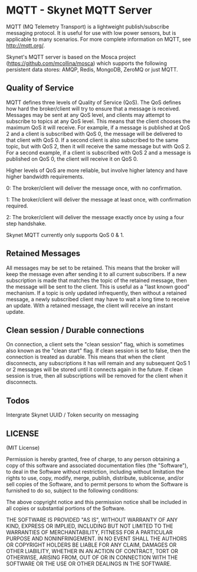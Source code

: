 MQTT - Skynet MQTT Server
=========================

MQTT (MQ Telemetry Transport) is a lightweight publish/subscribe messaging protocol. It is useful for use with low power sensors, but is applicable to many scenarios.  For more complete information on MQTT, see http://mqtt.org/.

Skynet's MQTT server is based on the Mosca project (https://github.com/mcollina/mosca) which supports the following persistent data stores: AMQP, Redis, MongoDB, ZeroMQ or just MQTT.

Quality of Service
------------------

MQTT defines three levels of Quality of Service (QoS). The QoS defines how hard the broker/client will try to ensure that a message is received. Messages may be sent at any QoS level, and clients may attempt to subscribe to topics at any QoS level. This means that the client chooses the maximum QoS it will receive. For example, if a message is published at QoS 2 and a client is subscribed with QoS 0, the message will be delivered to that client with QoS 0. If a second client is also subscribed to the same topic, but with QoS 2, then it will receive the same message but with QoS 2. For a second example, if a client is subscribed with QoS 2 and a message is published on QoS 0, the client will receive it on QoS 0.

Higher levels of QoS are more reliable, but involve higher latency and have higher bandwidth requirements.

0: The broker/client will deliver the message once, with no confirmation.

1: The broker/client will deliver the message at least once, with confirmation required.

2: The broker/client will deliver the message exactly once by using a four step handshake.

Skynet MQTT currently only supports QoS 0 & 1.

Retained Messages
-----------------

All messages may be set to be retained. This means that the broker will keep the message even after sending it to all current subscribers. If a new subscription is made that matches the topic of the retained message, then the message will be sent to the client. This is useful as a "last known good" mechanism. If a topic is only updated infrequently, then without a retained message, a newly subscribed client may have to wait a long time to receive an update. With a retained message, the client will receive an instant update.

Clean session / Durable connections
-----------------------------------

On connection, a client sets the "clean session" flag, which is sometimes also known as the "clean start" flag. If clean session is set to false, then the connection is treated as durable. This means that when the client disconnects, any subscriptions it has will remain and any subsequent QoS 1 or 2 messages will be stored until it connects again in the future. If clean session is true, then all subscriptions will be removed for the client when it disconnects.

Todos
-----

Intergrate Skynet UUID / Token security on messaging


LICENSE
-------

(MIT License)

Permission is hereby granted, free of charge, to any person obtaining
a copy of this software and associated documentation files (the
"Software"), to deal in the Software without restriction, including
without limitation the rights to use, copy, modify, merge, publish,
distribute, sublicense, and/or sell copies of the Software, and to
permit persons to whom the Software is furnished to do so, subject to
the following conditions:

The above copyright notice and this permission notice shall be
included in all copies or substantial portions of the Software.

THE SOFTWARE IS PROVIDED "AS IS", WITHOUT WARRANTY OF ANY KIND,
EXPRESS OR IMPLIED, INCLUDING BUT NOT LIMITED TO THE WARRANTIES OF
MERCHANTABILITY, FITNESS FOR A PARTICULAR PURPOSE AND
NONINFRINGEMENT. IN NO EVENT SHALL THE AUTHORS OR COPYRIGHT HOLDERS BE
LIABLE FOR ANY CLAIM, DAMAGES OR OTHER LIABILITY, WHETHER IN AN ACTION
OF CONTRACT, TORT OR OTHERWISE, ARISING FROM, OUT OF OR IN CONNECTION
WITH THE SOFTWARE OR THE USE OR OTHER DEALINGS IN THE SOFTWARE.
